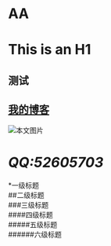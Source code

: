 # AA
This is an H1 
=============
测试
-------------

[我的博客](http://blog.sina.com.cn/cuishengxisvip)  
-------------
![本文图片](http://e.hiphotos.baidu.com/image/pic/item/b03533fa828ba61eac1f59ef4834970a314e5978.jpg)

*QQ:52605703*
=============
*一级标题  
##二级标题  
###三级标题  
####四级标题  
#####五级标题  
######六级标题    

